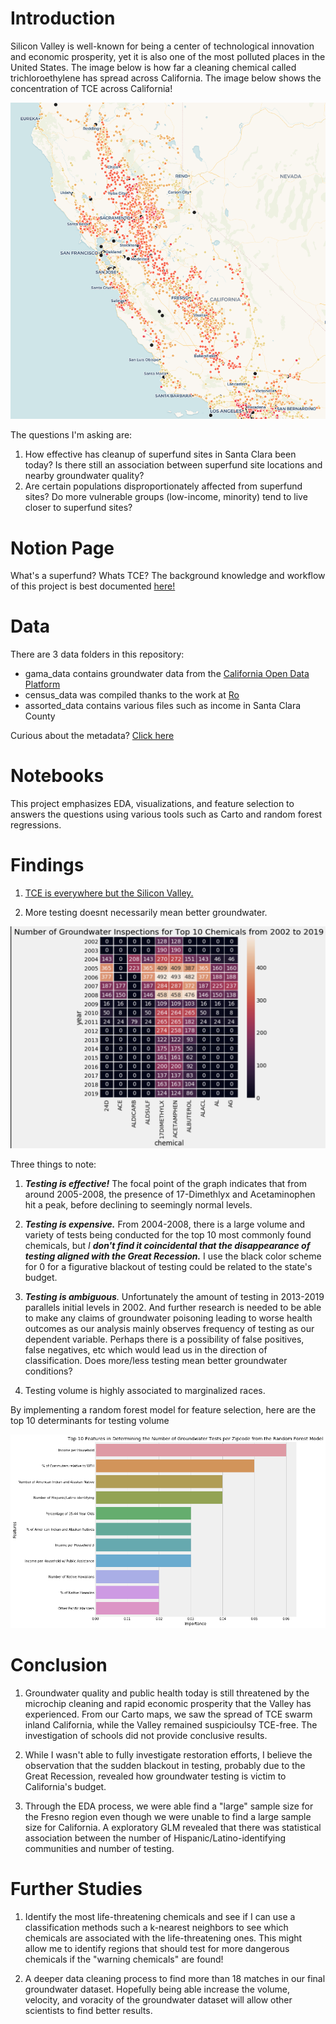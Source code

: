 # Introduction 

Silicon Valley is well-known for being a center of technological innovation and economic prosperity, yet it is also one of the most polluted places in the United States. The image below is how far a cleaning chemical called trichloroethylene has spread across California. The image below shows the concentration of TCE across California!

![tce](https://github.com/WinsonTruong/groundwater/blob/master/images/tce_california.png)


The questions I'm asking are:

1. How effective has cleanup of superfund sites in Santa Clara been today? Is there still an association between superfund site locations and nearby groundwater quality?
2. Are certain populations disproportionately affected from superfund sites? Do more vulnerable groups (low-income, minority) tend to live closer to superfund sites?

# Notion Page
What's a superfund? Whats TCE? The background knowledge and workflow of this project is best documented [here!](https://www.notion.so/winsontruong/Silicon-Poisoned-Valley-8498e48a6d1e4915a68622b4d4c44388)


# Data
There are 3 data folders in this repository:

* gama_data contains groundwater data from the [California Open Data Platform](https://data.ca.gov/dataset/ground-water-water-quality-results/resource/5cef96fd-6f7b-4a83-ac83-aea62d437552)
* census_data was compiled thanks to the work at [Ro](https://www.notion.so/winsontruong/Metadata-f0b3594f84204713ba9499ecb0b0df1c)
* assorted_data contains various files such as income in Santa Clara County

Curious about the metadata? [Click here](https://www.notion.so/winsontruong/Metadata-f0b3594f84204713ba9499ecb0b0df1c)

# Notebooks
This project emphasizes EDA, visualizations, and feature selection to answers the questions using various tools such as Carto and random forest regressions.

# Findings
1. [TCE is everywhere but the Silicon Valley.](https://winsontruong.carto.com/builder/a7c91774-7c94-45fb-82dc-9d677740a439/embed)


2. More testing doesnt necessarily mean better groundwater.

![heatmap](https://github.com/WinsonTruong/groundwater/blob/master/images/testing_heatmap.png)


Three things to note:
1. ***Testing is effective!*** The focal point of the graph indicates that from around 2005-2008, the presence of 17-Dimethlyx and Acetaminophen hit a peak, before declining to seemingly normal levels. 
2. ***Testing is expensive.*** From 2004-2008, there is a large volume and variety of tests being conducted for the top 10 most commonly found chemicals, but *I **don't find it coincidental that the disappearance of testing aligned with the Great Recession.*** I use the black color scheme for 0 for a figurative blackout of testing could be related to the state's budget.
3. ***Testing is ambiguous**.* Unfortunately the amount of testing in 2013-2019 parallels initial levels in 2002. And further research is needed to be able to make any claims of groundwater poisoning leading to worse health outcomes as our analysis mainly observes frequency of testing as our dependent variable. Perhaps there is a possibility of false positives, false negatives, etc which would lead us in the direction of classification. Does more/less testing mean better groundwater conditions?

3. Testing volume is highly associated to marginalized races.

By implementing a random forest model for feature selection, here are the top 10 determinants for testing volume

![marginalized](https://github.com/WinsonTruong/groundwater/blob/master/images/top10features.png)



# Conclusion
1. Groundwater quality and public health today is still threatened by the microchip cleaning and rapid economic prosperity that the Valley has experienced. From our Carto maps, we saw the spread of TCE swarm inland California, while the Valley remained suspicioulsy TCE-free. The investigation of schools did not provide conclusive results.

2. While I wasn't able to fully investigate restoration efforts, I believe the observation that the sudden blackout in testing, probably due to the Great Recession, revealed how groundwater testing is victim to California's budget. 

3. Through the EDA process, we were able find a "large" sample size for the Fresno region even though we were unable to find a large sample size for California. A exploratory GLM revealed that there was statistical association between the number of Hispanic/Latino-identifying communities and number of testing.

# Further Studies

1. Identify the most life-threatening chemicals and see if I can use a classification methods such a k-nearest neighbors to see which chemicals are associated with the life-threatening ones. This might allow me to identify regions that should test for more dangerous chemicals if the "warning chemicals" are found!

2. A deeper data cleaning process to find more than 18 matches in our final groundwater dataset. Hopefully being able increase the volume, velocity, and voracity of the groundwater dataset will allow other scientists to find better results.
